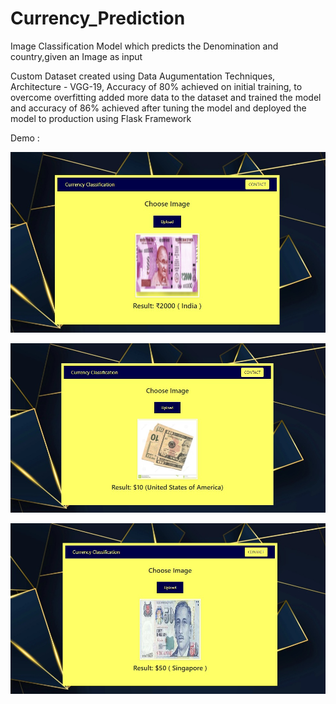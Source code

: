 # Currency_Prediction
 
Image Classification Model which predicts the Denomination and country,given an Image as input



Custom Dataset created using Data Augumentation Techniques,
Architecture - VGG-19,
Accuracy of 80% achieved on initial training, to overcome  overfitting added more data to the dataset and trained the model and accuracy of 86% achieved after tuning the model and deployed the model to production using Flask Framework

Demo :

![](i1.jpeg)

![](i2.jpeg)

![](i3.jpeg)


